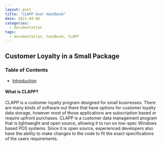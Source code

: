 ```yaml
---
layout: post
title: "CLAPP User Handbook"
date: 2021-04-08
categories:
  - documentation
tags:
  - documentation, handbook, CLAPP
---
```


## Customer Loyalty in a Small Package

### Table of Contents

- [Introduction](#intro)

#### <a name="intro"> What is CLAPP? </a>

CLAPP is a customer loyalty program designed for small businesses. There are many kinds of software out there that have options for customer loyalty data storage, however most of those applications are subscription based or require upfront purchases. CLAPP is a customer data management program that is lightweight and open source, allowing it to run on low-spec Windows based POS systems. Since it is open source, experienced developers also have the ability to make changes to the code to fit the exact specifications of the users requirements. 

